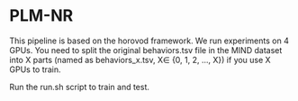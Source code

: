 # PLM-NR

This pipeline is based on the horovod framework. We run experiments on 4 GPUs. You need to split the original behaviors.tsv file in the MIND dataset into X parts (named as behaviors_x.tsv, X∈ {0, 1, 2, ..., X}) if you use X GPUs to train.

Run the run.sh script to train and test.
